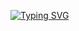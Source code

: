 [![Typing SVG](https://readme-typing-svg.herokuapp.com?color=8201EA&width=500&height=50&lines=%F0%9F%91%8B%F0%9F%8F%BB+Hey+there+nice+to+see+you!;%F0%9F%93%A3+I'm+looking+for+full-time+fullstack+web-devr+roles;%F0%9F%92%A1+Click+to+get+my+LinkedIn)](https://www.linkedin.com/in/devesh-mehra-489a1922a/)
